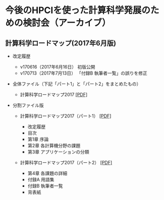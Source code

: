 # 今後のHPCIを使った計算科学発展のための検討会（アーカイブ）

##  計算科学ロードマップ(2017年6月版)

* 改定履歴

   * v170616（2017年6月16日） 初版公開
   * v170713（2017年7月13日） 「付録B 執筆者一覧」の誤りを修正

* 全体ファイル（下記「パート1」と「パート2」をまとめたもの）

   * 計算科学ロードマップ2017 [[PDF]](https://github.com/cs-forum/kentoukai/blob/main/roadmap-2017/roadmap_170713_full.pdf)

* 分割ファイル版
 
   * 計算科学ロードマップ2017（パート1） [[PDF]](https://github.com/cs-forum/kentoukai/blob/main/roadmap-2017/roadmap_170713_part1.pdf)
      * 改定履歴
      * 目次
      * 第1章 序論
      * 第2章 各計算機分野の課題
      * 第3章 アプリケーションの分類

   * 計算科学ロードマップ2017（パート2） [[PDF]](https://github.com/cs-forum/kentoukai/blob/main/roadmap-2017/roadmap_170713_part2.pdf)
      * 第4章 各課題の詳細
      * 付録A 用語集
      * 付録B 執筆者一覧
      * 背表紙
